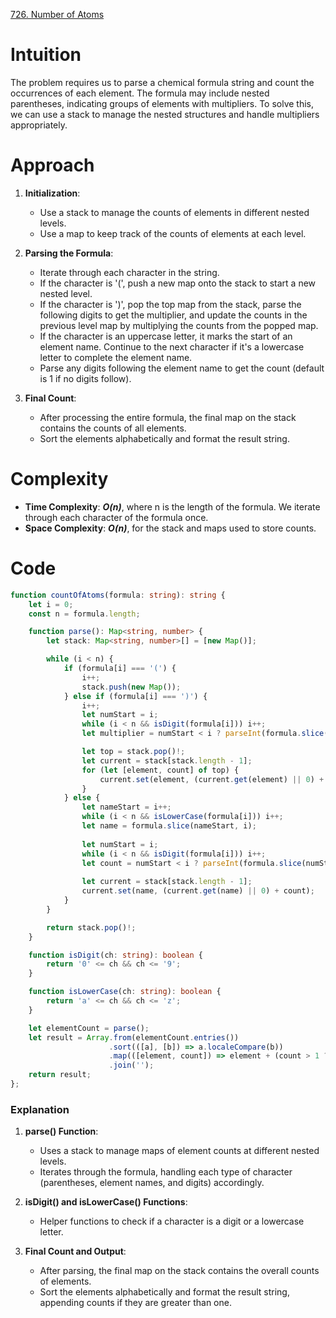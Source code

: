 [726. Number of Atoms](https://leetcode.com/problems/number-of-atoms/)

# Intuition

The problem requires us to parse a chemical formula string and count the occurrences of each element. The formula may include nested parentheses, indicating groups of elements with multipliers. To solve this, we can use a stack to manage the nested structures and handle multipliers appropriately.

# Approach

1. **Initialization**:
   - Use a stack to manage the counts of elements in different nested levels.
   - Use a map to keep track of the counts of elements at each level.

2. **Parsing the Formula**:
   - Iterate through each character in the string.
   - If the character is '(', push a new map onto the stack to start a new nested level.
   - If the character is ')', pop the top map from the stack, parse the following digits to get the multiplier, and update the counts in the previous level map by multiplying the counts from the popped map.
   - If the character is an uppercase letter, it marks the start of an element name. Continue to the next character if it's a lowercase letter to complete the element name.
   - Parse any digits following the element name to get the count (default is 1 if no digits follow).

3. **Final Count**:
   - After processing the entire formula, the final map on the stack contains the counts of all elements.
   - Sort the elements alphabetically and format the result string.

# Complexity

- **Time Complexity**: ***O(n)***, where n is the length of the formula. We iterate through each character of the formula once.
- **Space Complexity**: ***O(n)***, for the stack and maps used to store counts.

# Code

```typescript
function countOfAtoms(formula: string): string {
    let i = 0;
    const n = formula.length;

    function parse(): Map<string, number> {
        let stack: Map<string, number>[] = [new Map()];

        while (i < n) {
            if (formula[i] === '(') {
                i++;
                stack.push(new Map());
            } else if (formula[i] === ')') {
                i++;
                let numStart = i;
                while (i < n && isDigit(formula[i])) i++;
                let multiplier = numStart < i ? parseInt(formula.slice(numStart, i)) : 1;

                let top = stack.pop()!;
                let current = stack[stack.length - 1];
                for (let [element, count] of top) {
                    current.set(element, (current.get(element) || 0) + count * multiplier);
                }
            } else {
                let nameStart = i++;
                while (i < n && isLowerCase(formula[i])) i++;
                let name = formula.slice(nameStart, i);
                
                let numStart = i;
                while (i < n && isDigit(formula[i])) i++;
                let count = numStart < i ? parseInt(formula.slice(numStart, i)) : 1;
                
                let current = stack[stack.length - 1];
                current.set(name, (current.get(name) || 0) + count);
            }
        }

        return stack.pop()!;
    }

    function isDigit(ch: string): boolean {
        return '0' <= ch && ch <= '9';
    }

    function isLowerCase(ch: string): boolean {
        return 'a' <= ch && ch <= 'z';
    }

    let elementCount = parse();
    let result = Array.from(elementCount.entries())
                      .sort(([a], [b]) => a.localeCompare(b))
                      .map(([element, count]) => element + (count > 1 ? count : ''))
                      .join('');
    return result;
};

```

### Explanation

1. **parse() Function**:
   - Uses a stack to manage maps of element counts at different nested levels.
   - Iterates through the formula, handling each type of character (parentheses, element names, and digits) accordingly.

2. **isDigit() and isLowerCase() Functions**:
   - Helper functions to check if a character is a digit or a lowercase letter.

3. **Final Count and Output**:
   - After parsing, the final map on the stack contains the overall counts of elements.
   - Sort the elements alphabetically and format the result string, appending counts if they are greater than one.